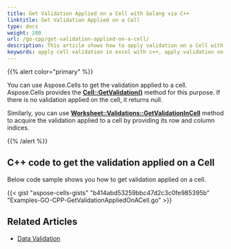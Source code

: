 ```yaml
---
title: Get Validation Applied on a Cell with Golang via C++
linktitle: Get Validation Applied on a Cell
type: docs
weight: 200
url: /go-cpp/get-validation-applied-on-a-cell/
description: This article shows how to apply validation on a Cell with Golang via C++.
keywords: apply cell validation in excel with c++, apply validation on a cell in excel with c++, apply validation in excel with c++, cell validation in excel with c++, c++ apply cell validation in excel, c++ apply validation on a cell in excel, c++ cell validation in excel, c++ cell validation
---
```


{{% alert color="primary" %}}

You can use Aspose.Cells to get the validation applied to a cell. Aspose.Cells provides the [**Cell::GetValidation()**](https://reference.aspose.com/cells/go-cpp/cell/getvalidation/) method for this purpose. If there is no validation applied on the cell, it returns null.

Similarly, you can use [**Worksheet::Validations::GetValidationInCell**](https://reference.aspose.com/cells/go-cpp/validationcollection/getvalidationincell/) method to acquire the validation applied to a cell by providing its row and column indices.

{{% /alert %}}

## C++ code to get the validation applied on a Cell

Below code sample shows you how to get validation applied on a cell.

{{< gist "aspose-cells-gists" "b414abd53259bbc47d2c3c0fe985395b" "Examples-GO-CPP-GetValidationAppliedOnACell.go" >}}
## Related Articles

- [Data Validation](/cells/cpp/data-validation/)